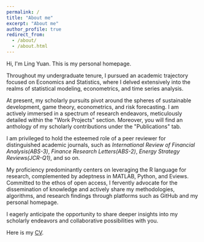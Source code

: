 ```yaml
---
permalink: /
title: "About me"
excerpt: "About me"
author_profile: true
redirect_from: 
  - /about/
  - /about.html
---
```


Hi, I'm Ling Yuan. This is my personal homepage.

Throughout my undergraduate tenure, I pursued an academic trajectory focused on Economics and Statistics, where I delved extensively into the realms of statistical modeling, econometrics, and time series analysis.

At present, my scholarly pursuits pivot around the spheres of sustainable development, game theory, econometrics, and risk forecasting. I am actively immersed in a spectrum of research endeavors, meticulously detailed within the "Work Projects" section. Moreover, you will find an anthology of my scholarly contributions under the "Publications" tab.

I am privileged to hold the esteemed role of a peer reviewer for distinguished academic journals, such as *International Review of Financial Analysis(ABS-3)*, *Finance Research Letters(ABS-2)*, *Energy Strategy Reviews(JCR-Q1)*, and so on.

My proficiency predominantly centers on leveraging the R language for research, complemented by adeptness in MATLAB, Python, and Eviews. Committed to the ethos of open access, I fervently advocate for the dissemination of knowledge and actively share my methodologies, algorithms, and research findings through platforms such as GitHub and my personal homepage.

I eagerly anticipate the opportunity to share deeper insights into my scholarly endeavors and collaborative possibilities with you.

Here is my [CV](../assets/Ling_CV__1.pdf).
